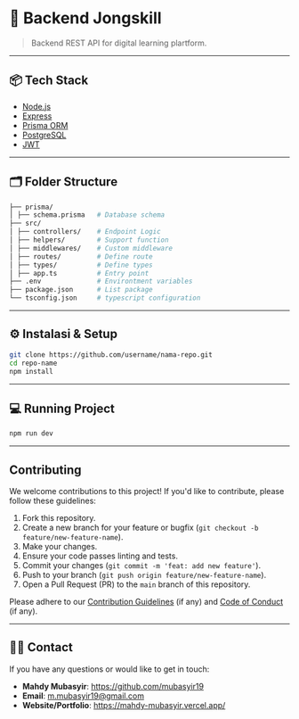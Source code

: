 # 🚀 Backend Jongskill

> Backend REST API for digital learning plartform.

---

## 📦 Tech Stack

- [Node.js](https://nodejs.org/)
- [Express](https://expressjs.com/)
- [Prisma ORM](https://www.prisma.io/)
- [PostgreSQL](https://www.postgresql.org/)
- [JWT](https://jwt.io/)

---

## 🗂️ Folder Structure

```bash
├── prisma/
│ ├── schema.prisma   # Database schema
├── src/
│ ├── controllers/    # Endpoint Logic
│ ├── helpers/        # Support function
│ ├── middlewares/    # Custom middleware
│ ├── routes/         # Define route
│ ├── types/          # Define types
│ ├── app.ts          # Entry point
├── .env              # Environtment variables
├── package.json      # List package
└── tsconfig.json     # typescript configuration
```

---

## ⚙️ Instalasi & Setup

```bash
git clone https://github.com/username/nama-repo.git
cd repo-name
npm install
```

---

## 💻 Running Project

```bash
npm run dev
```

---

## Contributing

We welcome contributions to this project! If you'd like to contribute, please follow these guidelines:

1.  Fork this repository.
2.  Create a new branch for your feature or bugfix (`git checkout -b feature/new-feature-name`).
3.  Make your changes.
4.  Ensure your code passes linting and tests.
5.  Commit your changes (`git commit -m 'feat: add new feature'`).
6.  Push to your branch (`git push origin feature/new-feature-name`).
7.  Open a Pull Request (PR) to the `main` branch of this repository.

Please adhere to our [Contribution Guidelines](CONTRIBUTING.md) (if any) and [Code of Conduct](CODE_OF_CONDUCT.md) (if any).

---

## 👨‍💻 Contact

If you have any questions or would like to get in touch:

- **Mahdy Mubasyir**: https://github.com/mubasyir19
- **Email**: m.mubasyir19@gmail.com
- **Website/Portfolio**: https://mahdy-mubasyir.vercel.app/
